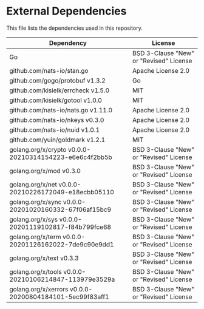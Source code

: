 # External Dependencies

This file lists the dependencies used in this repository.

| Dependency | License |
|-|-|
| Go | BSD 3-Clause "New" or "Revised" License |
| github.com/nats-io/stan.go | Apache License 2.0 |
| github.com/gogo/protobuf v1.3.2 | Go |
| github.com/kisielk/errcheck v1.5.0 | MIT |
| github.com/kisielk/gotool v1.0.0 | MIT |
| github.com/nats-io/nats.go v1.11.0 | Apache License 2.0 |
| github.com/nats-io/nkeys v0.3.0 | Apache License 2.0 |
| github.com/nats-io/nuid v1.0.1 | Apache License 2.0 |
| github.com/yuin/goldmark v1.2.1 | MIT |
| golang.org/x/crypto v0.0.0-20210314154223-e6e6c4f2bb5b | BSD 3-Clause "New" or "Revised" License |
| golang.org/x/mod v0.3.0 | BSD 3-Clause "New" or "Revised" License |
| golang.org/x/net v0.0.0-20210226172049-e18ecbb05110 | BSD 3-Clause "New" or "Revised" License |
| golang.org/x/sync v0.0.0-20201020160332-67f06af15bc9 | BSD 3-Clause "New" or "Revised" License |
| golang.org/x/sys v0.0.0-20201119102817-f84b799fce68 | BSD 3-Clause "New" or "Revised" License |
| golang.org/x/term v0.0.0-20201126162022-7de9c90e9dd1 | BSD 3-Clause "New" or "Revised" License |
| golang.org/x/text v0.3.3 | BSD 3-Clause "New" or "Revised" License |
| golang.org/x/tools v0.0.0-20210106214847-113979e3529a | BSD 3-Clause "New" or "Revised" License |
| golang.org/x/xerrors v0.0.0-20200804184101-5ec99f83aff1 | BSD 3-Clause "New" or "Revised" License |
